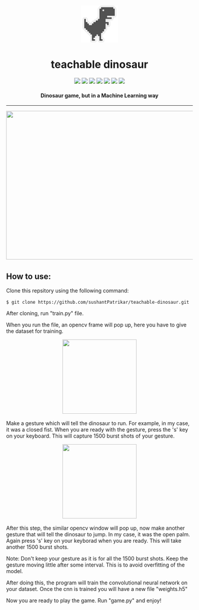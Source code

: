 <p align="center">
  <a href="" rel="noopener">
 <img height=100px src="./img/dino.png" alt="dino-logo"></a>
</p>
<h1 align="center">teachable dinosaur</h1>


<div align="center">
<img src="https://img.shields.io/github/license/sushantPatrikar/teachable-dinosaur">	
<img src="https://www.codefactor.io/repository/github/sushantpatrikar/teachable-dinosaur/badge?s=47db980d7cbdc347f8775087b22eee938231b691">
<img src="https://img.shields.io/github/issues/sushantPatrikar/teachable-dinosaur">
<img src="https://img.shields.io/github/stars/sushantPatrikar/teachable-dinosaur">
<img src="https://img.shields.io/github/forks/sushantPatrikar/teachable-dinosaur">
<img src="https://img.shields.io/github/issues/sushantPatrikar/teachable-dinosaur">
<img src="https://img.shields.io/badge/PRs-welcome-informational">
</div>

<h4 align="center">Dinosaur game, but in a Machine Learning way</h4>

<hr>

<p align="center">
<img src = "./img/demo-min.gif" height=400 width=800>
</p>

<h2>How to use:</h2>

Clone this repsitory using the following command:
```
$ git clone https://github.com/sushantPatrikar/teachable-dinosaur.git
```

After cloning, run "train.py" file.

When you run the file, an opencv frame will pop up, here you have to give the dataset for training.

<p align="center">
<img src = "./img/demo_run.gif" height=200 width=200>
</p>

Make a gesture which will tell the dinosaur to run. For example, in my case, it was a closed fist. When you are ready with the gesture, press the 's' key on your keyboard. This will capture 1500 burst shots of your gesture.

<p align="center">
<img src = "./img/demo_jump.gif" height=200 width=200>
</p>

After this step, the similar opencv window will pop up, now make another gesture that will tell the dinosaur to jump. In my case, it was the open palm. Again press 's' key on your keyborad when you are ready. This will take another 1500 burst shots. 

Note: Don't keep your gesture as it is for all the 1500 burst shots. Keep the gesture moving little after some interval. This is to avoid overfitting of the model.

After doing this, the program will train the convolutional neural network on your dataset. Once the cnn is trained you will have a new file "weights.h5"

Now you are ready to play the game. Run "game.py" and enjoy!
